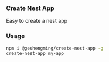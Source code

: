 ### Create Nest App

Easy to create a nest app

### Usage
``` bash
npm i @geshengming/create-nest-app -g
create-nest-app my-app
```
  